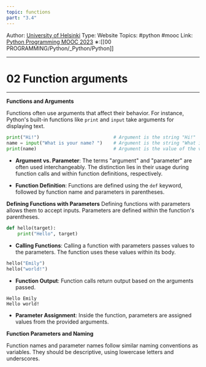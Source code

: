 ```yaml
---
topic: functions
part: "3.4"
---
```

Author: [University of Helsinki](https://programming-23.mooc.fi/)
Type: Website
Topics: #python #mooc
Link: [Python Programming MOOC 2023](https://programming-23.mooc.fi/)
∗:[[00 PROGRAMMING/Python/_Python/Python]] 

---
# 02 Function arguments

--- 

**Functions and Arguments**

Functions often use arguments that affect their behavior. For instance, Python's built-in functions like `print` and `input` take arguments for displaying text.

```python
print("Hi!")                           # Argument is the string "Hi!"
name = input("What is your name? ")    # Argument is the string "What is your name? "
print(name)                            # Argument is the value of the variable name
```

- **Argument vs. Parameter**: The terms "argument" and "parameter" are often used interchangeably. The distinction lies in their usage during function calls and within function definitions, respectively.

- **Function Definition**: Functions are defined using the `def` keyword, followed by function name and parameters in parentheses.

**Defining Functions with Parameters**
Defining functions with parameters allows them to accept inputs. Parameters are defined within the function's parentheses.

```python
def hello(target):
    print("Hello", target)
```

- **Calling Functions**: Calling a function with parameters passes values to the parameters. The function uses these values within its body.

```python
hello("Emily")
hello("world!")
```

- **Function Output**: Function calls return output based on the arguments passed.

```plaintext
Hello Emily
Hello world!
```

- **Parameter Assignment**: Inside the function, parameters are assigned values from the provided arguments.

**Function Parameters and Naming**

Function names and parameter names follow similar naming conventions as variables. They should be descriptive, using lowercase letters and underscores.
